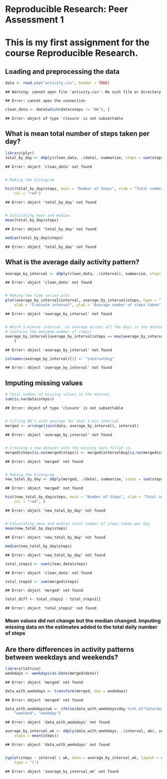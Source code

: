 # Reproducible Research: Peer Assessment 1
# This is my first assignment for the course Reproducible Research.

## Loading and preprocessing the data

```r
data <- read.csv("activity.csv", header = TRUE)
```

```
## Warning: cannot open file 'activity.csv': No such file or directory
```

```
## Error: cannot open the connection
```

```r
clean_data <- data[which(data$steps != "NA"), ]
```

```
## Error: object of type 'closure' is not subsettable
```


## What is mean total number of steps taken per day?

```r
library(plyr)
total_by_day <- ddply(clean_data, .(date), summarize, steps = sum(steps))
```

```
## Error: object 'clean_data' not found
```

```r

# Making the histogram

hist(total_by_day$steps, main = "Number of Steps", xlab = "Total number of steps taken each day", 
    col = "red")
```

```
## Error: object 'total_by_day' not found
```

```r

# Calculating mean and median
mean(total_by_day$steps)
```

```
## Error: object 'total_by_day' not found
```

```r
median(total_by_day$steps)
```

```
## Error: object 'total_by_day' not found
```


## What is the average daily activity pattern?

```r
average_by_interval <- ddply(clean_data, .(interval), summarize, steps = mean(steps))
```

```
## Error: object 'clean_data' not found
```

```r

# Making the time series plot
plot(average_by_interval$interval, average_by_interval$steps, type = "l", col = "blue", 
    xlab = "5-minute interval", ylab = "Average number of steps taken", main = "Average daily activity pattern")
```

```
## Error: object 'average_by_interval' not found
```

```r

# Which 5-minute interval, on average across all the days in the dataset,
# contains the maximum number of steps?
average_by_interval[average_by_interval$steps == max(average_by_interval$steps), 
    ]
```

```
## Error: object 'average_by_interval' not found
```

```r
colnames(average_by_interval)[2] <- "intervalAvg"
```

```
## Error: object 'average_by_interval' not found
```


## Imputing missing values

```r
# Total number of missing values in the dataset
sum(is.na(data$steps))
```

```
## Error: object of type 'closure' is not subsettable
```

```r

# Filling NA's with average for that 5-min interval
merged <- arrange(join(data, average_by_interval), interval)
```

```
## Error: object 'average_by_interval' not found
```

```r

# Creating a new dataset with the missing data filled in.
merged$steps[is.na(merged$steps)] <- merged$intervalAvg[is.na(merged$steps)]
```

```
## Error: object 'merged' not found
```

```r

# Making the histogram
new_total_by_day <- ddply(merged, .(date), summarise, steps = sum(steps))
```

```
## Error: object 'merged' not found
```

```r
hist(new_total_by_day$steps, main = "Number of Steps", xlab = "Total number of steps taken each day", 
    col = "red", )
```

```
## Error: object 'new_total_by_day' not found
```

```r

# Calculating mean and median total number of steps taken per day
mean(new_total_by_day$steps)
```

```
## Error: object 'new_total_by_day' not found
```

```r
median(new_total_by_day$steps)
```

```
## Error: object 'new_total_by_day' not found
```

```r
total_steps1 <- sum(clean_data$steps)
```

```
## Error: object 'clean_data' not found
```

```r
total_steps2 <- sum(merged$steps)
```

```
## Error: object 'merged' not found
```

```r
total_diff <- total_steps2 - total_steps1[]
```

```
## Error: object 'total_steps2' not found
```

### Mean values did not change but the median changed.  Imputing missing data on the estimates added to the total daily number of steps

## Are there differences in activity patterns between weekdays and weekends?


```r
library(lattice)
weekdays <- weekdays(as.Date(merged$date))
```

```
## Error: object 'merged' not found
```

```r
data_with_weekdays <- transform(merged, day = weekdays)
```

```
## Error: object 'merged' not found
```

```r
data_with_weekdays$wk <- ifelse(data_with_weekdays$day %in% c("Saturday", "Sunday"), 
    "weekend", "weekday")
```

```
## Error: object 'data_with_weekdays' not found
```

```r
average_by_interval_wk <- ddply(data_with_weekdays, .(interval, wk), summarize, 
    steps = mean(steps))
```

```
## Error: object 'data_with_weekdays' not found
```

```r

xyplot(steps ~ interval | wk, data = average_by_interval_wk, layout = c(1, 2), 
    type = "l")
```

```
## Error: object 'average_by_interval_wk' not found
```

